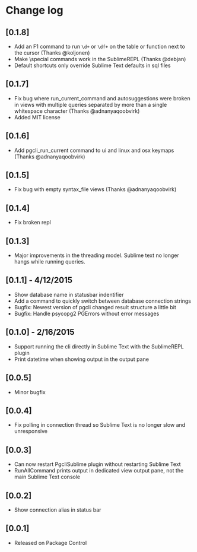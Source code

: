 # Change log

## [0.1.8]
  - Add an F1 command to run `\d+` or `\df+` on the table or function next to the cursor (Thanks @koljonen)
  - Make \special commands work in the SublimeREPL (Thanks @debjan)
  - Default shortcuts only override Sublime Text defaults in sql files

## [0.1.7]
  - Fix bug where run_current_command and autosuggestions were broken in views with multiple queries separated by more than a single whitespace character (Thanks @adnanyaqoobvirk)
  - Added MIT license

## [0.1.6]
  - Add pgcli_run_current command to ui and linux and osx keymaps (Thanks @adnanyaqoobvirk)

## [0.1.5]
  - Fix bug with empty syntax_file views (Thanks @adnanyaqoobvirk)
  
## [0.1.4]
  - Fix broken repl

## [0.1.3]
  - Major improvements in the threading model. Sublime text no longer hangs while running queries.

## [0.1.1] - 4/12/2015
  - Show database name in statusbar indentifier
  - Add a command to quickly switch between database connection strings
  - Bugfix: Newest version of pgcli changed result structure a little bit
  - Bugfix: Handle psycopg2 PGErrors without error messages

## [0.1.0] - 2/16/2015
  - Support running the cli directly in Sublime Text with the SublimeREPL plugin
  - Print datetime when showing output in the output pane
  
## [0.0.5] 
  - Minor bugfix
  
## [0.0.4]
  - Fix polling in connection thread so Sublime Text is no longer slow and 
    unresponsive
    
## [0.0.3]
  - Can now restart PgcliSublime plugin without restarting Sublime Text
  - RunAllCommand prints output in dedicated view output pane, not the main
    Sublime Text console
    
## [0.0.2]
  - Show connection alias in status bar

## [0.0.1]
  - Released on Package Control